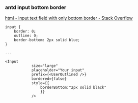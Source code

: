 ###  antd input bottom border


[html - Input text field with only bottom border - Stack Overflow](https://stackoverflow.com/questions/37465458/input-text-field-with-only-bottom-border/37465540 "html - Input text field with only bottom border - Stack Overflow")


 

```
input {
    border: 0;
    outline: 0;
    border-bottom: 2px solid blue;
}

---

<Input 
            size="large" 
            placeholder="Your input" 
            prefix={<UserOutlined />} 
            bordered={false}  
            style={{
                borderBottom:"2px solid black"
                }}
            />
```
